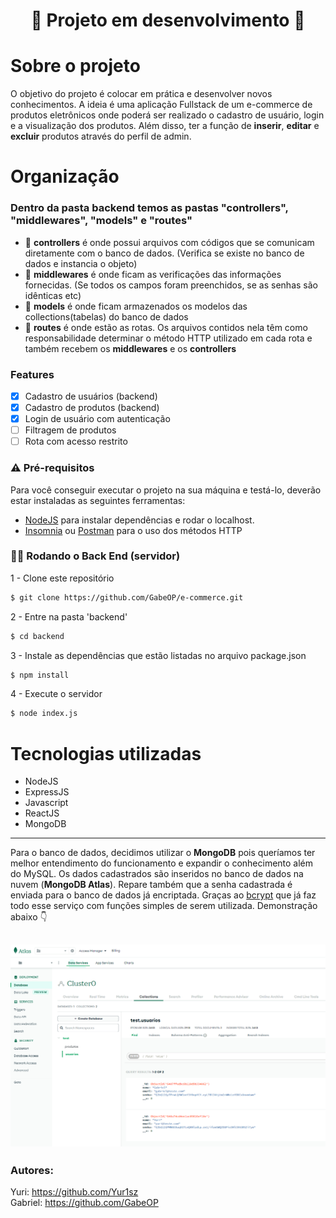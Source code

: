 <h1 align="center"> 🚧 Projeto em desenvolvimento 🚧</h1>

# Sobre o projeto

O objetivo do projeto é colocar em prática e desenvolver novos conhecimentos. A ideia é uma aplicação Fullstack de um e-commerce de produtos eletrônicos onde poderá ser realizado o cadastro de usuário, login e a visualização dos produtos. Além disso, ter a função de **inserir**, **editar** e **excluir** produtos através do perfil de admin.

# Organização 

### Dentro da pasta backend temos as pastas "controllers", "middlewares", "models" e "routes"
- 📁 **controllers** é onde possui arquivos com códigos que se comunicam diretamente com o banco de dados. (Verifica se existe no banco de dados e instancia o objeto)
- 📁 **middlewares** é onde ficam as verificações das informações fornecidas. (Se todos os campos foram preenchidos, se as senhas são idênticas etc)
- 📁 **models** é onde ficam armazenados os modelos das collections(tabelas) do banco de dados
- 📁 **routes** é onde estão as rotas. Os arquivos contidos nela têm como responsabilidade determinar o método HTTP utilizado em cada rota e também recebem os **middlewares** e os **controllers**

### Features

- [x] Cadastro de usuários (backend)
- [x] Cadastro de produtos (backend)
- [x] Login de usuário com autenticação
- [ ] Filtragem de produtos
- [ ] Rota com acesso restrito

### ⚠ Pré-requisitos
Para você conseguir executar o projeto na sua máquina e testá-lo, deverão estar instaladas as seguintes ferramentas: <br>
- <a href="https://nodejs.org/en/">NodeJS</a> para instalar dependências e rodar o localhost.
- <a href="https://insomnia.rest/download">Insomnia</a> ou <a href="https://www.postman.com/">Postman</a> para o uso dos métodos HTTP
### 👩‍💻 Rodando o Back End (servidor)
1 - Clone este repositório
```sh
$ git clone https://github.com/GabeOP/e-commerce.git
```

2 - Entre na pasta 'backend'
```sh
$ cd backend
```

3 - Instale as dependências que estão listadas no arquivo package.json
```sh
$ npm install
```

4 - Execute o servidor
```sh
$ node index.js
```


# Tecnologias utilizadas

- NodeJS
- ExpressJS
- Javascript
- ReactJS
- MongoDB

---

Para o banco de dados, decidimos utilizar o **MongoDB** pois queríamos ter melhor entendimento do funcionamento e expandir o conhecimento além do MySQL. Os dados cadastrados são inseridos no banco de dados na nuvem (**MongoDB Atlas**). Repare também que a senha cadastrada é enviada para o banco de dados já encriptada. Graças ao <a href="https://www.npmjs.com/package/bcrypt?activeTab=readme">bcrypt</a> que já faz todo esse serviço com funções simples de serem utilizada. Demonstração abaixo 👇

![Screenshot](./img/atlas.png)
---

### Autores:

Yuri: https://github.com/Yur1sz <br>
Gabriel: https://github.com/GabeOP
